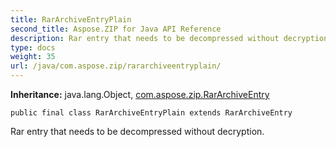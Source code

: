 ```yaml
---
title: RarArchiveEntryPlain
second_title: Aspose.ZIP for Java API Reference
description: Rar entry that needs to be decompressed without decryption.
type: docs
weight: 35
url: /java/com.aspose.zip/rararchiveentryplain/
---
```


**Inheritance:**
java.lang.Object, [com.aspose.zip.RarArchiveEntry](../../com.aspose.zip/rararchiveentry)
```
public final class RarArchiveEntryPlain extends RarArchiveEntry
```

Rar entry that needs to be decompressed without decryption.
